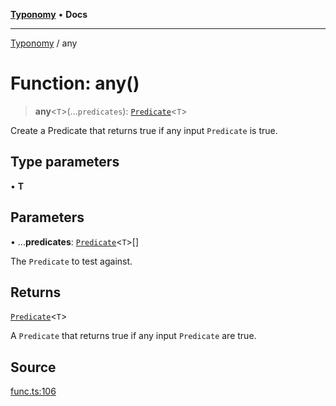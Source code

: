 [**Typonomy**](../README.md) • **Docs**

***

[Typonomy](../globals.md) / any

# Function: any()

> **any**\<`T`\>(...`predicates`): [`Predicate`](../type-aliases/Predicate.md)\<`T`\>

Create a Predicate that returns true if any input `Predicate` is true.

## Type parameters

• **T**

## Parameters

• ...**predicates**: [`Predicate`](../type-aliases/Predicate.md)\<`T`\>[]

The `Predicate` to test against.

## Returns

[`Predicate`](../type-aliases/Predicate.md)\<`T`\>

A `Predicate` that returns true if any input `Predicate` are true.

## Source

[func.ts:106](https://github.com/softcraft-development/typonomy/blob/14556f6ce24da12ae1545e4a4295c60ae5e18fe4/src/func.ts#L106)
